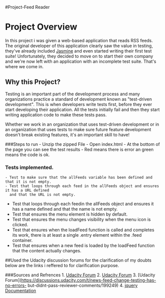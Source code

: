 #Project-Feed Reader

# Project Overview

In this project i was given a web-based application that reads RSS feeds. The original developer of this application clearly saw the value in testing, they've already included [Jasmine](http://jasmine.github.io/) and even started writing their first test suite! Unfortunately, they decided to move on to start their own company and we're now left with an application with an incomplete test suite. That's where we come in.


## Why this Project?

Testing is an important part of the development process and many organizations practice a standard of development known as "test-driven development". This is when developers write tests first, before they ever start developing their application. All the tests initially fail and then they start writing application code to make these tests pass.

Whether we work in an organization that uses test-driven development or in an organization that uses tests to make sure future feature development doesn't break existing features, it's an important skill to have!

###Steps to run
    - Unzip the zipped File
    - Open index.html
    - At the bottom of the page you can see the test results 
    - Red means there is error an green means the code is ok.

### Tests implemented.
	- Test to make sure that the allFeeds variable has been defined and that it is not empty. 
	- Test that loops through each feed in the allFeeds object and ensures it has a URL defined
      and that the URL is not empty.
  - Test that loops through each feedin the allFeeds object and ensures it has a name defined
      and that the name is not empty.
  - Test that ensures the menu element is hidden by default. 
  - Test that ensures the menu changes visibility when the menu icon is clicked.
  - Test that ensures when the loadFeed function is called and completes its work, there is at least
      a single .entry element within the .feed container.
  - Test that ensures when a new feed is loaded by the loadFeed function that the content actually changes.


##Used the Udacity discussion forums for the clarification of my doubts below are the links i reffered to for clarification purpose.

###Sources and Refrences
   	1. [Udacity Forum](https://discussions.udacity.com/t/step-13-help-initial-entries/14839/8)
   	2. [Udacity Forum](https://discussions.udacity.com/t/menu-visibility-when-icon-is-clicked/183050/19)
   	3. [Udacity Forum](https://discussions.udacity.com/t/news-feed-change-testing-has-no-errors-
   		but-didnt-pass-reviewer-comments/199249)
   	4. [jquery Documentation](https://api.jquery.com/hasclass/)